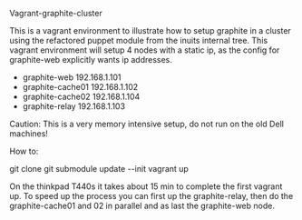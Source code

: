 Vagrant-graphite-cluster

This is a vagrant environment to illustrate how to setup graphite in a cluster using the refactored puppet module from the inuits internal tree.
This vagrant environment will setup 4 nodes with a static ip, as the config for graphite-web explicitly wants ip addresses.
  - graphite-web     192.168.1.101
  - graphite-cache01 192.168.1.102
  - graphite-cache02 192.168.1.104
  - graphite-relay   192.168.1.103

Caution:
This is a very memory intensive setup, do not run on the old Dell machines!

How to:

git clone
git submodule update --init
vagrant up

On the thinkpad T440s it takes about 15 min to complete the first vagrant up.
To speed up the process you can first up the graphite-relay, then do the graphite-cache01 and 02 in parallel and as last the graphite-web node.
